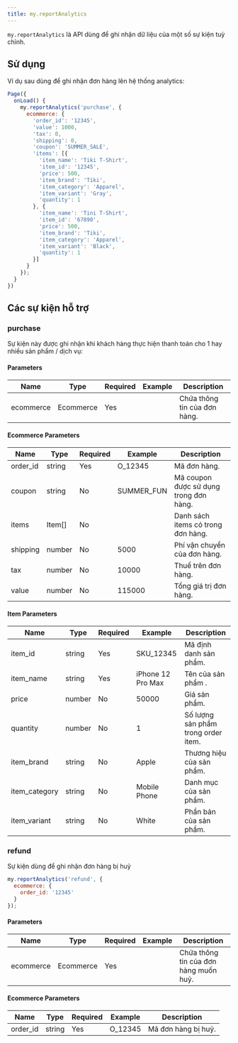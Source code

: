 ```yaml
---
title: my.reportAnalytics
---
```


`my.reportAnalytics` là API dùng để ghi nhận dữ liệu của một số sự kiện tuỳ chỉnh. 

## Sử dụng

Ví dụ sau dùng để ghi nhận đơn hàng lên hệ thống analytics:

```js
Page({
  onLoad() {
    my.reportAnalytics('purchase', {
      ecommerce: {
        'order_id': '12345',
        'value': 1000,
        'tax': 0,
        'shipping': 0,
        'coupon': 'SUMMER_SALE',
        'items': [{
          'item_name': 'Tiki T-Shirt',
          'item_id': '12345',
          'price': 500,
          'item_brand': 'Tiki',
          'item_category': 'Apparel',
          'item_variant': 'Gray',
          'quantity': 1
        }, {
          'item_name': 'Tini T-Shirt',
          'item_id': '67890',
          'price': 500,
          'item_brand': 'Tiki',
          'item_category': 'Apparel',
          'item_variant': 'Black',
          'quantity': 1
        }]
      }
    });
  }
})
```

## Các sự kiện hỗ trợ

### purchase
Sự kiện này được ghi nhận khi khách hàng thực hiện thanh toán cho 1 hay nhiều sản phẩm / dịch vụ:

#### Parameters

| Name      | Type      | Required | Example | Description                  |
| --------- | --------- | -------- | ------- | ---------------------------- |
| ecommerce | Ecommerce | Yes      |         | Chứa thông tin của đơn hàng. |

#### Ecommerce Parameters

| Name     | Type   | Required | Example    | Description                            |
| -------- | ------ | -------- | ---------- | -------------------------------------- |
| order_id | string | Yes      | O_12345    | Mã đơn hàng.                           |
| coupon   | string | No       | SUMMER_FUN | Mã coupon được sử dụng trong đơn hàng. |
| items    | Item[] | No       |            | Danh sách items có trong đơn hàng.     |
| shipping | number | No       | 5000       | Phí vận chuyển của đơn hàng.           |
| tax      | number | No       | 10000      | Thuế trên đơn hàng.                    |
| value    | number | No       | 115000     | Tổng giá trị đơn hàng.                 |

#### Item Parameters

| Name          | Type   | Required | Example           | Description                         |
| ------------- | ------ | -------- | ----------------- | ----------------------------------- |
| item_id       | string | Yes      | SKU_12345         | Mã định danh sản phẩm.              |
| item_name     | string | Yes      | iPhone 12 Pro Max | Tên của sản phẩm .                  |
| price         | number | No       | 50000             | Giá sản phẩm.                       |
| quantity      | number | No       | 1                 | Số lượng sản phẩm trong order item. |
| item_brand    | string | No       | Apple             | Thương hiệu của sản phẩm.           |
| item_category | string | No       | Mobile Phone      | Danh mục của sản phẩm.              |
| item_variant  | string | No       | White             | Phẩn bản của sản phẩm.              |

### refund

Sự kiện dùng để ghi nhận đơn hàng bị huỷ

```js
my.reportAnalytics('refund', {
  ecommerce: { 
    order_id: '12345'
  }
});
```

#### Parameters

| Name      | Type      | Required | Example | Description                           |
| --------- | --------- | -------- | ------- | ------------------------------------- |
| ecommerce | Ecommerce | Yes      |         | Chứa thông tin của đơn hàng muốn huỷ. |

#### Ecommerce Parameters

| Name     | Type   | Required | Example | Description         |
| -------- | ------ | -------- | ------- | ------------------- |
| order_id | string | Yes      | O_12345 | Mã đơn hàng bị huỷ. |
